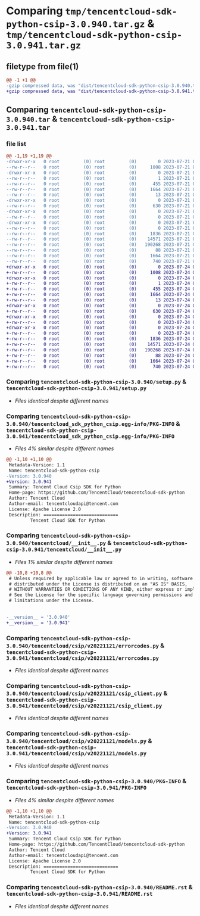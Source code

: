 # Comparing `tmp/tencentcloud-sdk-python-csip-3.0.940.tar.gz` & `tmp/tencentcloud-sdk-python-csip-3.0.941.tar.gz`

## filetype from file(1)

```diff
@@ -1 +1 @@
-gzip compressed data, was "dist/tencentcloud-sdk-python-csip-3.0.940.tar", last modified: Fri Jul 21 00:26:41 2023, max compression
+gzip compressed data, was "dist/tencentcloud-sdk-python-csip-3.0.941.tar", last modified: Mon Jul 24 00:34:33 2023, max compression
```

## Comparing `tencentcloud-sdk-python-csip-3.0.940.tar` & `tencentcloud-sdk-python-csip-3.0.941.tar`

### file list

```diff
@@ -1,19 +1,19 @@
-drwxr-xr-x   0 root         (0) root         (0)        0 2023-07-21 00:26:41.000000 tencentcloud-sdk-python-csip-3.0.940/
--rw-r--r--   0 root         (0) root         (0)     1008 2023-07-21 00:26:41.000000 tencentcloud-sdk-python-csip-3.0.940/setup.py
-drwxr-xr-x   0 root         (0) root         (0)        0 2023-07-21 00:26:41.000000 tencentcloud-sdk-python-csip-3.0.940/tencentcloud_sdk_python_csip.egg-info/
--rw-r--r--   0 root         (0) root         (0)        1 2023-07-21 00:26:41.000000 tencentcloud-sdk-python-csip-3.0.940/tencentcloud_sdk_python_csip.egg-info/dependency_links.txt
--rw-r--r--   0 root         (0) root         (0)      455 2023-07-21 00:26:41.000000 tencentcloud-sdk-python-csip-3.0.940/tencentcloud_sdk_python_csip.egg-info/SOURCES.txt
--rw-r--r--   0 root         (0) root         (0)     1664 2023-07-21 00:26:41.000000 tencentcloud-sdk-python-csip-3.0.940/tencentcloud_sdk_python_csip.egg-info/PKG-INFO
--rw-r--r--   0 root         (0) root         (0)       13 2023-07-21 00:26:41.000000 tencentcloud-sdk-python-csip-3.0.940/tencentcloud_sdk_python_csip.egg-info/top_level.txt
-drwxr-xr-x   0 root         (0) root         (0)        0 2023-07-21 00:26:41.000000 tencentcloud-sdk-python-csip-3.0.940/tencentcloud/
--rw-r--r--   0 root         (0) root         (0)      630 2023-07-21 00:26:41.000000 tencentcloud-sdk-python-csip-3.0.940/tencentcloud/__init__.py
-drwxr-xr-x   0 root         (0) root         (0)        0 2023-07-21 00:26:41.000000 tencentcloud-sdk-python-csip-3.0.940/tencentcloud/csip/
--rw-r--r--   0 root         (0) root         (0)        0 2023-07-21 00:26:41.000000 tencentcloud-sdk-python-csip-3.0.940/tencentcloud/csip/__init__.py
-drwxr-xr-x   0 root         (0) root         (0)        0 2023-07-21 00:26:41.000000 tencentcloud-sdk-python-csip-3.0.940/tencentcloud/csip/v20221121/
--rw-r--r--   0 root         (0) root         (0)        0 2023-07-21 00:26:41.000000 tencentcloud-sdk-python-csip-3.0.940/tencentcloud/csip/v20221121/__init__.py
--rw-r--r--   0 root         (0) root         (0)     1836 2023-07-21 00:26:41.000000 tencentcloud-sdk-python-csip-3.0.940/tencentcloud/csip/v20221121/errorcodes.py
--rw-r--r--   0 root         (0) root         (0)    14571 2023-07-21 00:26:41.000000 tencentcloud-sdk-python-csip-3.0.940/tencentcloud/csip/v20221121/csip_client.py
--rw-r--r--   0 root         (0) root         (0)   190268 2023-07-21 00:26:41.000000 tencentcloud-sdk-python-csip-3.0.940/tencentcloud/csip/v20221121/models.py
--rw-r--r--   0 root         (0) root         (0)       88 2023-07-21 00:26:41.000000 tencentcloud-sdk-python-csip-3.0.940/setup.cfg
--rw-r--r--   0 root         (0) root         (0)     1664 2023-07-21 00:26:41.000000 tencentcloud-sdk-python-csip-3.0.940/PKG-INFO
--rw-r--r--   0 root         (0) root         (0)      740 2023-07-21 00:26:41.000000 tencentcloud-sdk-python-csip-3.0.940/README.rst
+drwxr-xr-x   0 root         (0) root         (0)        0 2023-07-24 00:34:33.000000 tencentcloud-sdk-python-csip-3.0.941/
+-rw-r--r--   0 root         (0) root         (0)     1008 2023-07-24 00:34:33.000000 tencentcloud-sdk-python-csip-3.0.941/setup.py
+drwxr-xr-x   0 root         (0) root         (0)        0 2023-07-24 00:34:33.000000 tencentcloud-sdk-python-csip-3.0.941/tencentcloud_sdk_python_csip.egg-info/
+-rw-r--r--   0 root         (0) root         (0)        1 2023-07-24 00:34:33.000000 tencentcloud-sdk-python-csip-3.0.941/tencentcloud_sdk_python_csip.egg-info/dependency_links.txt
+-rw-r--r--   0 root         (0) root         (0)      455 2023-07-24 00:34:33.000000 tencentcloud-sdk-python-csip-3.0.941/tencentcloud_sdk_python_csip.egg-info/SOURCES.txt
+-rw-r--r--   0 root         (0) root         (0)     1664 2023-07-24 00:34:33.000000 tencentcloud-sdk-python-csip-3.0.941/tencentcloud_sdk_python_csip.egg-info/PKG-INFO
+-rw-r--r--   0 root         (0) root         (0)       13 2023-07-24 00:34:33.000000 tencentcloud-sdk-python-csip-3.0.941/tencentcloud_sdk_python_csip.egg-info/top_level.txt
+drwxr-xr-x   0 root         (0) root         (0)        0 2023-07-24 00:34:33.000000 tencentcloud-sdk-python-csip-3.0.941/tencentcloud/
+-rw-r--r--   0 root         (0) root         (0)      630 2023-07-24 00:34:33.000000 tencentcloud-sdk-python-csip-3.0.941/tencentcloud/__init__.py
+drwxr-xr-x   0 root         (0) root         (0)        0 2023-07-24 00:34:33.000000 tencentcloud-sdk-python-csip-3.0.941/tencentcloud/csip/
+-rw-r--r--   0 root         (0) root         (0)        0 2023-07-24 00:34:33.000000 tencentcloud-sdk-python-csip-3.0.941/tencentcloud/csip/__init__.py
+drwxr-xr-x   0 root         (0) root         (0)        0 2023-07-24 00:34:33.000000 tencentcloud-sdk-python-csip-3.0.941/tencentcloud/csip/v20221121/
+-rw-r--r--   0 root         (0) root         (0)        0 2023-07-24 00:34:33.000000 tencentcloud-sdk-python-csip-3.0.941/tencentcloud/csip/v20221121/__init__.py
+-rw-r--r--   0 root         (0) root         (0)     1836 2023-07-24 00:34:33.000000 tencentcloud-sdk-python-csip-3.0.941/tencentcloud/csip/v20221121/errorcodes.py
+-rw-r--r--   0 root         (0) root         (0)    14571 2023-07-24 00:34:33.000000 tencentcloud-sdk-python-csip-3.0.941/tencentcloud/csip/v20221121/csip_client.py
+-rw-r--r--   0 root         (0) root         (0)   190268 2023-07-24 00:34:33.000000 tencentcloud-sdk-python-csip-3.0.941/tencentcloud/csip/v20221121/models.py
+-rw-r--r--   0 root         (0) root         (0)       88 2023-07-24 00:34:33.000000 tencentcloud-sdk-python-csip-3.0.941/setup.cfg
+-rw-r--r--   0 root         (0) root         (0)     1664 2023-07-24 00:34:33.000000 tencentcloud-sdk-python-csip-3.0.941/PKG-INFO
+-rw-r--r--   0 root         (0) root         (0)      740 2023-07-24 00:34:33.000000 tencentcloud-sdk-python-csip-3.0.941/README.rst
```

### Comparing `tencentcloud-sdk-python-csip-3.0.940/setup.py` & `tencentcloud-sdk-python-csip-3.0.941/setup.py`

 * *Files identical despite different names*

### Comparing `tencentcloud-sdk-python-csip-3.0.940/tencentcloud_sdk_python_csip.egg-info/PKG-INFO` & `tencentcloud-sdk-python-csip-3.0.941/tencentcloud_sdk_python_csip.egg-info/PKG-INFO`

 * *Files 4% similar despite different names*

```diff
@@ -1,10 +1,10 @@
 Metadata-Version: 1.1
 Name: tencentcloud-sdk-python-csip
-Version: 3.0.940
+Version: 3.0.941
 Summary: Tencent Cloud Csip SDK for Python
 Home-page: https://github.com/TencentCloud/tencentcloud-sdk-python
 Author: Tencent Cloud
 Author-email: tencentcloudapi@tencent.com
 License: Apache License 2.0
 Description: ============================
         Tencent Cloud SDK for Python
```

### Comparing `tencentcloud-sdk-python-csip-3.0.940/tencentcloud/__init__.py` & `tencentcloud-sdk-python-csip-3.0.941/tencentcloud/__init__.py`

 * *Files 1% similar despite different names*

```diff
@@ -10,8 +10,8 @@
 # Unless required by applicable law or agreed to in writing, software
 # distributed under the License is distributed on an "AS IS" BASIS,
 # WITHOUT WARRANTIES OR CONDITIONS OF ANY KIND, either express or implied.
 # See the License for the specific language governing permissions and
 # limitations under the License.
 
 
-__version__ = '3.0.940'
+__version__ = '3.0.941'
```

### Comparing `tencentcloud-sdk-python-csip-3.0.940/tencentcloud/csip/v20221121/errorcodes.py` & `tencentcloud-sdk-python-csip-3.0.941/tencentcloud/csip/v20221121/errorcodes.py`

 * *Files identical despite different names*

### Comparing `tencentcloud-sdk-python-csip-3.0.940/tencentcloud/csip/v20221121/csip_client.py` & `tencentcloud-sdk-python-csip-3.0.941/tencentcloud/csip/v20221121/csip_client.py`

 * *Files identical despite different names*

### Comparing `tencentcloud-sdk-python-csip-3.0.940/tencentcloud/csip/v20221121/models.py` & `tencentcloud-sdk-python-csip-3.0.941/tencentcloud/csip/v20221121/models.py`

 * *Files identical despite different names*

### Comparing `tencentcloud-sdk-python-csip-3.0.940/PKG-INFO` & `tencentcloud-sdk-python-csip-3.0.941/PKG-INFO`

 * *Files 4% similar despite different names*

```diff
@@ -1,10 +1,10 @@
 Metadata-Version: 1.1
 Name: tencentcloud-sdk-python-csip
-Version: 3.0.940
+Version: 3.0.941
 Summary: Tencent Cloud Csip SDK for Python
 Home-page: https://github.com/TencentCloud/tencentcloud-sdk-python
 Author: Tencent Cloud
 Author-email: tencentcloudapi@tencent.com
 License: Apache License 2.0
 Description: ============================
         Tencent Cloud SDK for Python
```

### Comparing `tencentcloud-sdk-python-csip-3.0.940/README.rst` & `tencentcloud-sdk-python-csip-3.0.941/README.rst`

 * *Files identical despite different names*

